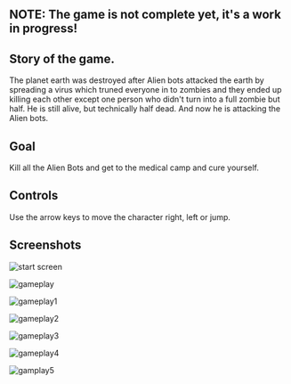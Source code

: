 ## NOTE: The game is not complete yet, it's a work in progress!
## Story of the game.

The planet earth was destroyed after Alien bots attacked the earth by spreading a virus which truned everyone in to zombies and they ended up killing each other except one person who didn't turn into a full zombie but half. He is still alive, but technically half dead. And now he is attacking the Alien bots.

## Goal

Kill all the Alien Bots and get to the medical camp and cure yourself.

## Controls

Use the arrow keys to move the character right, left or jump.

## Screenshots

![start screen](https://raw.githubusercontent.com/QAliCode/my_game_project/main/halfdead%20screenshots/start.png)

![gameplay](https://raw.githubusercontent.com/QAliCode/my_game_project/main/halfdead%20screenshots/gameplay.png)

![gameplay1](https://raw.githubusercontent.com/QAliCode/my_game_project/main/halfdead%20screenshots/gameplay1.png)

![gameplay2](https://raw.githubusercontent.com/QAliCode/my_game_project/main/halfdead%20screenshots/gameplay2.png)

![gameplay3](https://raw.githubusercontent.com/QAliCode/my_game_project/main/halfdead%20screenshots/gameplay3.png)

![gameplay4](https://raw.githubusercontent.com/QAliCode/my_game_project/main/halfdead%20screenshots/gameplay4.png)

![gamplay5](https://raw.githubusercontent.com/QAliCode/my_game_project/main/halfdead%20screenshots/gameplay8.png)
